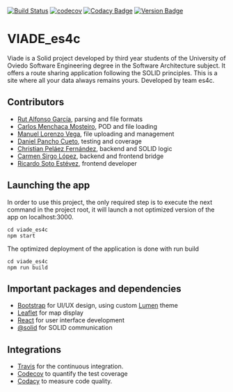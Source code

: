 [![Build Status](https://travis-ci.org/Arquisoft/viade_es4c.svg?branch=master)](https://travis-ci.org/Arquisoft/viade_es4c)
[![codecov](https://codecov.io/gh/Arquisoft/viade_es4c/branch/master/graph/badge.svg)](https://codecov.io/gh/Arquisoft/viade_es4c)
[![Codacy Badge](https://api.codacy.com/project/badge/Grade/4e816a4ac0804c13ae35f7de1b64a7fd)](https://www.codacy.com/gh/Arquisoft/viade_es4c?utm_source=github.com&amp;utm_medium=referral&amp;utm_content=Arquisoft/viade_es4c&amp;utm_campaign=Badge_Grade)
[![Version Badge](https://img.shields.io/badge/Version-1.0-<COLOR>.svg)](https://arquisoft.github.io/viade_es4c)

# VIADE_es4c

Viade is a Solid project developed by third year students of the University of Oviedo Software Engineering degree in the Software Architecture subject. It offers a route sharing application following the SOLID principles. This is a site where all your data always remains yours. Developed by team es4c.

## Contributors

  * [Rut Alfonso García](https://github.com/UO264451), parsing and file formats
  * [Carlos Menchaca Mosteiro](https://github.com/CarlosMenchacaUO258650), POD and file loading
  * [Manuel Lorenzo Vega](https://github.com/TovarashiTwin), file uploading and management
  * [Daniel Pancho Cueto](https://github.com/panchocuetodaniel), testing and coverage
  * [Christian Peláez Fernández](https://github.com/christianpe98), backend and SOLID logic
  * [Carmen Sirgo López](https://github.com/UO264637), backend and frontend bridge
  * [Ricardo Soto Estévez](https://github.com/kriogenia), frontend developer

## Launching the app

In order to use this project, the only required step is to execute the next command in the project root, it will launch a not optimized version of the app on localhost:3000.
```
cd viade_es4c
npm start
```

The optimized deployment of the application is done with run build
```
cd viade_es4c
npm run build
```

## Important packages and dependencies
  * [Bootstrap](https://www.npmjs.com/package/react-bootstrap) for UI/UX design, using custom [Lumen](https://bootswatch.com/lumen/) theme
  * [Leaflet](https://www.npmjs.com/package/leaflet-react) for map display
  * [React](https://www.npmjs.com/package/react) for user interface development
  * [@solid](https://www.npmjs.com/package/@solid/react) for SOLID communication

## Integrations
  * [Travis](https://travis-ci.org/) for the continuous integration. 
  * [Codecov](https://codecov.io) to quantify the test coverage
  * [Codacy](https://codacy.com/) to measure code quality.